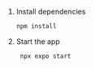 
1. Install dependencies

   ```bash
   npm install
   ```

2. Start the app

   ```bash
    npx expo start
   ```
